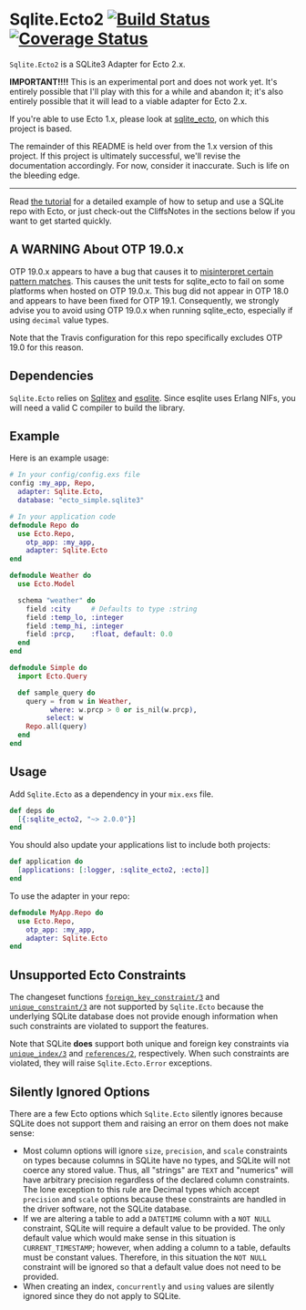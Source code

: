Sqlite.Ecto2 [![Build Status](https://travis-ci.org/scouten/sqlite_ecto2.svg?branch=master "Build Status")](https://travis-ci.org/scouten/sqlite_ecto2) [![Coverage Status](https://coveralls.io/repos/github/scouten/sqlite_ecto2/badge.svg?branch=master)](https://coveralls.io/github/scouten/sqlite_ecto2?branch=master)
==========

`Sqlite.Ecto2` is a SQLite3 Adapter for Ecto 2.x.

**IMPORTANT!!!!** This is an experimental port and does not work yet. It's entirely
possible that I'll play with this for a while and abandon it; it's also entirely
possible that it will lead to a viable adapter for Ecto 2.x.

If you're able to use Ecto 1.x, please look at [sqlite_ecto](https://github.com/jazzyb/sqlite_ecto),
on which this project is based.

The remainder of this README is held over from the 1.x version of this project.
If this project is ultimately successful, we'll revise the documentation accordingly.
For now, consider it inaccurate. Such is life on the bleeding edge.

---

Read [the tutorial](https://github.com/jazzyb/sqlite_ecto/wiki/Basic-Sqlite.Ecto-Tutorial)
for a detailed example of how to setup and use a SQLite repo with Ecto, or
just check-out the CliffsNotes in the sections below if you want to get
started quickly.

## A WARNING About OTP 19.0.x

OTP 19.0.x appears to have a bug that causes it to
[misinterpret certain pattern matches](https://github.com/elixir-lang/elixir/issues/5586).
This causes the unit tests for sqlite_ecto to fail on some platforms when hosted
on OTP 19.0.x. This bug did not appear in OTP 18.0 and appears to have been fixed
for OTP 19.1. Consequently, we strongly advise you to avoid using OTP 19.0.x when
running sqlite_ecto, especially if using `decimal` value types.

Note that the Travis configuration for this repo specifically excludes OTP 19.0
for this reason.

## Dependencies

`Sqlite.Ecto` relies on [Sqlitex](https://github.com/mmmries/sqlitex) and
[esqlite](https://github.com/mmzeeman/esqlite).  Since esqlite uses
Erlang NIFs, you will need a valid C compiler to build the library.

## Example

Here is an example usage:

```elixir
# In your config/config.exs file
config :my_app, Repo,
  adapter: Sqlite.Ecto,
  database: "ecto_simple.sqlite3"

# In your application code
defmodule Repo do
  use Ecto.Repo,
    otp_app: :my_app,
    adapter: Sqlite.Ecto
end

defmodule Weather do
  use Ecto.Model

  schema "weather" do
    field :city     # Defaults to type :string
    field :temp_lo, :integer
    field :temp_hi, :integer
    field :prcp,    :float, default: 0.0
  end
end

defmodule Simple do
  import Ecto.Query

  def sample_query do
    query = from w in Weather,
          where: w.prcp > 0 or is_nil(w.prcp),
         select: w
    Repo.all(query)
  end
end
```

## Usage

Add `Sqlite.Ecto` as a dependency in your `mix.exs` file.

```elixir
def deps do
  [{:sqlite_ecto2, "~> 2.0.0"}]
end
```

You should also update your applications list to include both projects:
```elixir
def application do
  [applications: [:logger, :sqlite_ecto2, :ecto]]
end
```

To use the adapter in your repo:
```elixir
defmodule MyApp.Repo do
  use Ecto.Repo,
    otp_app: :my_app,
    adapter: Sqlite.Ecto
end
```

## Unsupported Ecto Constraints

The changeset functions
[`foreign_key_constraint/3`](http://hexdocs.pm/ecto/Ecto.Changeset.html#foreign_key_constraint/3)
and
[`unique_constraint/3`](http://hexdocs.pm/ecto/Ecto.Changeset.html#unique_constraint/3)
are not supported by `Sqlite.Ecto` because the underlying SQLite database does
not provide enough information when such constraints are violated to support
the features.

Note that SQLite **does** support both unique and foreign key constraints via
[`unique_index/3`](http://hexdocs.pm/ecto/Ecto.Migration.html#unique_index/3)
and [`references/2`](http://hexdocs.pm/ecto/Ecto.Migration.html#references/2),
respectively.  When such constraints are violated, they will raise
`Sqlite.Ecto.Error` exceptions.

## Silently Ignored Options

There are a few Ecto options which `Sqlite.Ecto` silently ignores because
SQLite does not support them and raising an error on them does not make sense:
* Most column options will ignore `size`, `precision`, and `scale` constraints
  on types because columns in SQLite have no types, and SQLite will not coerce
  any stored value.  Thus, all "strings" are `TEXT` and "numerics" will have
  arbitrary precision regardless of the declared column constraints.  The lone
  exception to this rule are Decimal types which accept `precision` and
  `scale` options because these constraints are handled in the driver
  software, not the SQLite database.
* If we are altering a table to add a `DATETIME` column with a `NOT NULL`
  constraint, SQLite will require a default value to be provided.  The only
  default value which would make sense in this situation is
  `CURRENT_TIMESTAMP`; however, when adding a column to a table, defaults must
  be constant values.  Therefore, in this situation the `NOT NULL` constraint
  will be ignored so that a default value does not need to be provided.
* When creating an index, `concurrently` and `using` values are silently
  ignored since they do not apply to SQLite.

